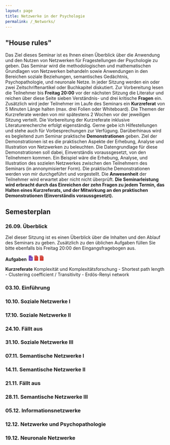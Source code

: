 ```yaml
---
layout: page
title: Netzwerke in der Psychologie
permalink: /_Networks/
---
```

## "House rules"

Das Ziel dieses Seminar ist es Ihnen einen Überblick über die Anwendung und den Nutzen von Netzwerken für Fragestellungen der Psychologie zu geben. Das Seminar wird die methodologischen und mathematischen Grundlagen von Netzwerken behandeln sowie Anwendungen in den Bereichen soziale Beziehungen, semantisches Gedächtnis, Psychopathologie, und neuronale Netze. In jeder Sitzung werden ein oder zwei Zeitschriftenartikel oder Buchkapitel diskutiert. Zur Vorbereitung lesen die Teilnehmer bis <b>Freitag 20:00</b> vor der nächsten Sitzung die Literatur und reichen über diese Seite sieben Verständnis- und drei kritische <b>Fragen</b> ein. Zusätzlich wird jeder Teilnehmer im Laufe des Seminars ein <b>Kurzreferat</b> von 5 Minuten Länge halten (max. drei Folien oder Whiteboard). Die Themen der Kurzreferate werden von mir spätestens 2 Wochen vor der jeweiligen Sitzung verteilt. Die Vorbereitung der Kurzreferate inklusive Literaturerecherche erfolgt eigenständig. Gerne gebe ich Hilfestellungen und stehe auch für Vorbesprechungen zur Verfügung. Darüberhinaus wird es begleitend zum Seminar praktische <b>Demonstrationen</b> geben. Ziel der Demonstrationen ist es die praktischen Aspekte der Erhebung, Analyse und Illustration von Netzwerken zu beleuchten. Die Datengrundlage für diese Demonstrationen soll dabei, Einverständis voraussgesetzt, von den Teilnehmern kommen. Ein Beispiel wäre die Erhebung, Analyse, und Illustration des sozielen Netzwerkes zwischen den Teilnehmern des Seminars (in annonymisierter Form). Die praktische Demonstrationen werden von mir durchgeführt und vorgestellt. Die <b>Anwesenheit</b> der Teilnehmer wird erwartet aber nicht nicht überprüft. <b>Die Seminarleistung wird erbracht durch das Einreichen der zehn Fragen zu jedem Termin, das Halten eines Kurzreferats, und der Mitwirkung an den praktischen Demonstrationen (Einverständis voraussgesetzt).</b>


## Semesterplan

### 26.09. Überblick
Ziel dieser Sitzung ist es einen Überblick über die Inhalten und den Ablauf des Seminars zu geben. Zusätzlich zu den üblichen Aufgaben füllen Sie bitte ebenfalls bis Freitag 20:00 den Eingangsfragebogen aus.

<b>Aufgaben</b>
<a href="/q0_networks/" ><img src="/images/GoogleForms.png" alt="GoogleIcon" height="18"/></a><a href="{{site.url}}/_Networks/Literature/Barabasi2012NetworkTakeover.pdf" ><img src="/images/PDFIcon.png" alt="GoogleIcon" height="18" width = "17"/></a><a href="{{site.url}}/_Networks/Literature/WattsStrogatz1998CollectiveDynamicsSmallWorld.pdf" ><img src="/images/PDFIcon.png" alt="GoogleIcon" height="18" width = "17"/></a>

<b>Kurzreferate</b>
Komplexität und Komplexitätsforschung - Shortest path length - Clustering coefficient / Transitivity - Erdös-Renyi network



### 03.10. Einführung




### 10.10. Soziale Netzwerke I

### 17.10. Soziale Netzwerke II

### 24.10. Fällt aus

### 31.10. Soziale Netzwerke III

### 07.11. Semantische Netzwerke I

### 14.11. Semantische Netzwerke II

### 21.11. Fällt aus

### 28.11. Semantische Netzwerke III

### 05.12. Informationsnetzwerke

### 12.12. Netzwerke und Psychopathologie

### 19.12. Neuronale Netzwerke

